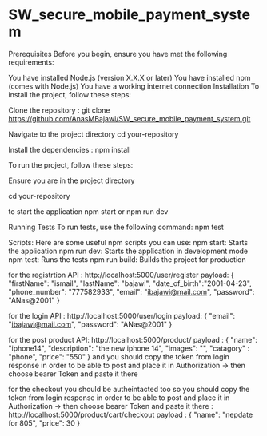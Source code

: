 # SW_secure_mobile_payment_system
Prerequisites
Before you begin, ensure you have met the following requirements:

You have installed Node.js (version X.X.X or later)
You have installed npm (comes with Node.js)
You have a working internet connection
Installation
To install the project, follow these steps:

Clone the repository : git clone https://github.com/AnasMBajawi/SW_secure_mobile_payment_system.git


Navigate to the project directory
cd your-repository

Install the dependencies : npm install  

To run the project, follow these steps:

Ensure you are in the project directory

cd your-repository

to start the application
npm start or npm run dev

Running Tests
To run tests, use the following command:
npm test

Scripts:
Here are some useful npm scripts you can use:
npm start: Starts the application
npm run dev: Starts the application in development mode
npm test: Runs the tests
npm run build: Builds the project for production



for the registrtion API : 
http://localhost:5000/user/register
payload: {
     "firstName": "ismail",
    "lastName": "bajawi",
    "date_of_birth":"2001-04-23",
    "phone_number": "777582933",
    "email": "ibajawi@mail.com",
    "password": "ANas@2001"
}


for the login API : 
http://localhost:5000/user/login
payload: {
    "email": "ibajawi@mail.com",
    "password": "ANas@2001"
}

for the post product API:
http://localhost:5000/product/
payload : {
        "name": "iphone14",
    "description": "the new iphone 14",
    "images": "",
    "catagory" : "phone",
    "price": "550"
}
and you should copy the token from login response in order to be able to post and place it in Authorization -> then choose bearer Token and paste it there

for the checkout you should be autheintacted too so you should copy the token from login response in order to be able to post and place it in Authorization -> then choose bearer Token and paste it there :
http://localhost:5000/product/cart/checkout
payload : {
    "name": "nepdate for 805",
    "price": 30
}